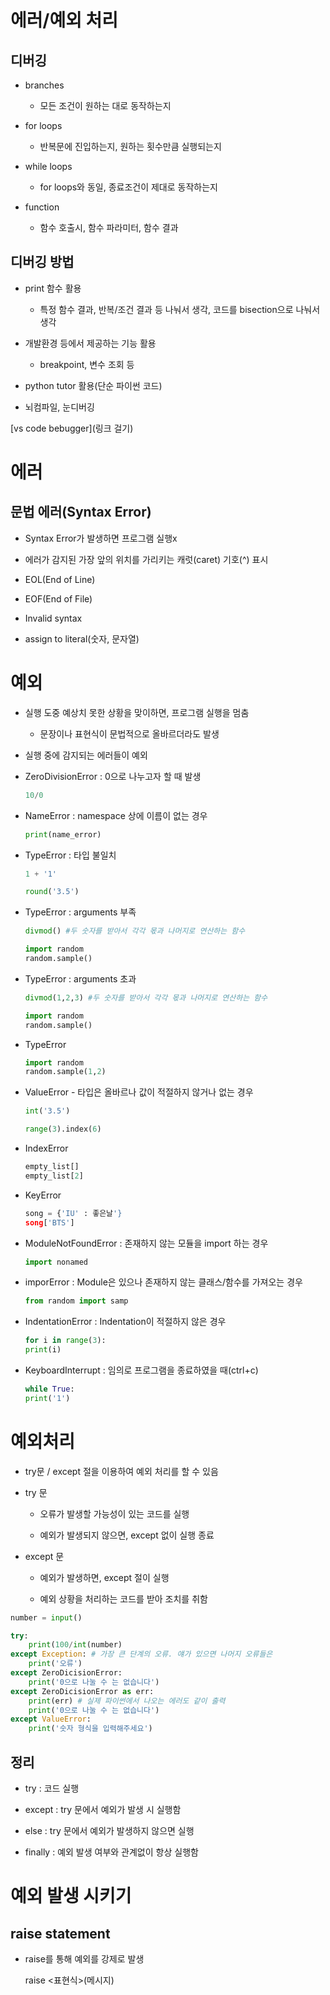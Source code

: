 # 에러/예외 처리

## 디버깅

- branches
  
  - 모든 조건이 원하는 대로 동작하는지

- for loops
  
  - 반복문에 진입하는지, 원하는 횟수만큼 실행되는지

- while loops
  
  - for loops와 동일, 종료조건이 제대로 동작하는지

- function
  
  - 함수 호출시, 함수 파라미터, 함수 결과

## 디버깅 방법

- print 함수 활용
  
  - 특정 함수 결과, 반복/조건 결과 등 나눠서 생각, 코드를 bisection으로 나눠서 생각

- 개발환경 등에서 제공하는 기능 활용
  
  - breakpoint, 변수 조회 등

- python tutor 활용(단순 파이썬 코드)

- 뇌컴파일, 눈디버깅

[vs code bebugger](링크 걸기)

# 

# 에러

## 문법 에러(Syntax Error)

- Syntax Error가 발생하면 프로그램 실행x

- 에러가 감지된 가장 앞의 위치를 가리키는 캐럿(caret) 기호(^) 표시

- EOL(End of Line)

- EOF(End of File)

- Invalid syntax

- assign to literal(숫자, 문자열)

# 예외

- 실행 도중 예상치 못한 상황을 맞이하면, 프로그램 실행을 멈춤
  
  - 문장이나 표현식이 문법적으로 올바르더라도 발생

- 실행 중에 감지되는 에러들이 예외

- ZeroDivisionError : 0으로 나누고자 할 때 발생
  
  ```python
  10/0
  ```

- NameError : namespace 상에 이름이 없는 경우
  
  ```python
  print(name_error)
  ```

- TypeError : 타입 불일치
  
  ```python
  1 + '1'
  ```
  
  ```python
  round('3.5')
  ```

- TypeError : arguments 부족
  
  ```python
  divmod() #두 숫자를 받아서 각각 몫과 나머지로 연산하는 함수
  ```
  
  ```python
  import random
  random.sample()
  ```

- TypeError : arguments 초과
  
  ```python
  divmod(1,2,3) #두 숫자를 받아서 각각 몫과 나머지로 연산하는 함수
  ```
  
  ```python
  import random
  random.sample()
  ```

- TypeError
  
  ```python
  import random
  random.sample(1,2)
  ```

- ValueError - 타입은 올바르나 값이 적절하지 않거나 없는 경우
  
  ```python
  int('3.5')
  ```
  
  ```python
  range(3).index(6)
  ```

- IndexError
  
  ```python
  empty_list[]
  empty_list[2]
  ```

- KeyError
  
  ```python
  song = {'IU' : 좋은날'}
  song['BTS']
  ```

- ModuleNotFoundError : 존재하지 않는 모듈을 import 하는 경우
  
  ```python
  import nonamed
  ```

- imporError : Module은 있으나 존재하지 않는 클래스/함수를 가져오는 경우
  
  ```python
  from random import samp
  ```

- IndentationError : Indentation이 적절하지 않은 경우
  
  ```python
  for i in range(3):
  print(i)
  ```

- KeyboardInterrupt : 임의로 프로그램을 종료하였을 때(ctrl+c)
  
  ```python
  while True:
  print('1')
  ```

# 예외처리

- try문 / except 절을 이용하여 예외 처리를 할 수 있음

- try 문
  
  - 오류가 발생할 가능성이 있는 코드를 실행
  
  - 예외가 발생되지 않으면, except 없이 실행 종료

- except 문
  
  - 예외가 발생하면, except 절이 실행
  
  - 예외 상황을 처리하는 코드를 받아 조치를 취함

```python
number = input()

try:
    print(100/int(number)
except Exception: # 가장 큰 단계의 오류. 얘가 있으면 나머지 오류들은 
    print('오류')
except ZeroDicisionError:
    print('0으로 나눌 수 는 없습니다')
except ZeroDicisionError as err:
    print(err) # 실제 파이썬에서 나오는 에러도 같이 출력
    print('0으로 나눌 수 는 없습니다')
except ValueError:
    print('숫자 형식을 입력해주세요')
```

## 정리

- try : 코드 실행

- except : try 문에서 예외가 발생 시 실행함

- else : try 문에서 예외가 발생하지 않으면 실행

- finally : 예외 발생 여부와 관계없이 항상 실행함

# 예외 발생 시키기

## raise statement

- raise를 통해 예외를 강제로 발생
  
  raise <표현식>(메시지)
